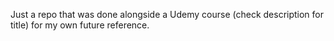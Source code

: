 Just a repo that was done alongside a Udemy course (check description for title) for my own future reference.
